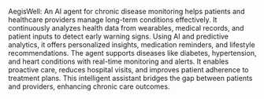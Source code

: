  A e g i s W e l l: 
 An AI agent for chronic disease monitoring helps patients and healthcare providers manage long-term conditions effectively. It continuously analyzes health data from wearables, medical records, and patient inputs to detect early warning signs. Using AI and predictive analytics, it offers personalized insights, medication reminders, and lifestyle recommendations. The agent supports diseases like diabetes, hypertension, and heart conditions with real-time monitoring and alerts. It enables proactive care, reduces hospital visits, and improves patient adherence to treatment plans. This intelligent assistant bridges the gap between patients and providers, enhancing chronic care outcomes.
 
